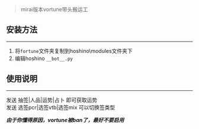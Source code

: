 > mirai版本vortune带头搬运工

## 安装方法  

---

1. 将`fortune`文件夹复制到hoshino\modules文件夹下
2. 编辑hoshino `__bot__.py`

## 使用说明

---

发送 抽签|人品|运势|占卜 即可获取运势  
发送 选签pcr|选签vtb|选签mix 可以切换签类型  



***由于你懂得原因，vortune被ban了，最好不要启用***